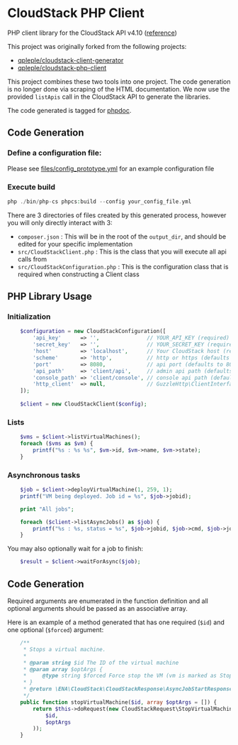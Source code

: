 CloudStack PHP Client
=====================

PHP client library for the CloudStack API v4.10 ([reference](http://cloudstack.apache.org/api/apidocs-4.9/))

This project was originally forked from the following projects:
  * [qpleple/cloudstack-client-generator](https://github.com/qpleple/cloudstack-client-generator)
  * [qpleple/cloudstack-php-client](https://github.com/qpleple/cloudstack-php-client)

This project combines these two tools into one project.  The code generation is no longer done via scraping of the HTML
 documentation.  We now use the provided ```listApis``` call in the CloudStack API to generate the libraries.

The code generated is tagged for [phpdoc](https://github.com/phpDocumentor/phpDocumentor2).

## Code Generation

### Define a configuration file:

Please see [files/config_prototype.yml](./files/config_prototype.yml) for an example configuration file

### Execute build

```php
php ./bin/php-cs phpcs:build --config your_config_file.yml
```

There are 3 directories of files created by this generated process, however you will only directly interact with 3:

- `composer.json` : This will be in the root of the `output_dir`, and should be edited for your specific implementation
- `src/CloudStackClient.php` : This is the class that you will execute all api calls from
- `src/CloudStackConfiguration.php` : This is the configuration class that is required when constructing a Client class

PHP Library Usage
-----------------

### Initialization

```php
    $configuration = new CloudStackConfiguration([
        'api_key'      => '',               // YOUR_API_KEY (required)
        'secret_key'   => '',               // YOUR_SECRET_KEY (required)
        'host'         => 'localhost',      // Your CloudStack host (required)
        'scheme'       => 'http',           // http or https (defaults to http)
        'port'         => 8080,             // api port (defaults to 8080)
        'api_path'     => 'client/api',     // admin api path (defaults to 'client/api')
        'console_path' => 'client/console', // console api path (defaults to 'client/console')
        'http_client'  => null,             // GuzzleHttp\ClientInterface compatible client
    ]);
    
    $client = new CloudStackClient($config);
```

### Lists

```php
    $vms = $client->listVirtualMachines();
    foreach ($vms as $vm) {
        printf("%s : %s %s", $vm->id, $vm->name, $vm->state);
    }
```

### Asynchronous tasks

```php
    $job = $client->deployVirtualMachine(1, 259, 1);
    printf("VM being deployed. Job id = %s", $job->jobid);

    print "All jobs";

    foreach ($client->listAsyncJobs() as $job) {
        printf("%s : %s, status = %s", $job->jobid, $job->cmd, $job->jobstatus);
    }
```

You may also optionally wait for a job to finish:
```php
    $result = $client->waitForAsync($job);
```

Code Generation
---------------

Required arguments are enumerated in the function definition and all optional arguments should be passed as an associative array.

Here is an example of a method generated that has one required (`$id`) and one optional (`$forced`) argument:

```php
    /**
     * Stops a virtual machine.
     *
     * @param string $id The ID of the virtual machine
     * @param array $optArgs {
     *     @type string $forced Force stop the VM (vm is marked as Stopped even when command fails to be send to the backend).  The caller knows the VM is stopped.
     * }
     * @return \ENA\CloudStack\CloudStackResponse\AsyncJobStartResponse
     */
    public function stopVirtualMachine($id, array $optArgs = []) {
        return $this->doRequest(new CloudStackRequest\StopVirtualMachineRequest(
            $id,
            $optArgs
        ));
    }
```
